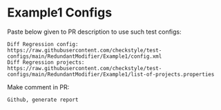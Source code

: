 # Example1 Configs
Paste below given to PR description to use such test configs:
```
Diff Regression config: https://raw.githubusercontent.com/checkstyle/test-configs/main/RedundantModifier/Example1/config.xml
Diff Regression projects: https://raw.githubusercontent.com/checkstyle/test-configs/main/RedundantModifier/Example1/list-of-projects.properties
```
Make comment in PR:
```
Github, generate report
```
